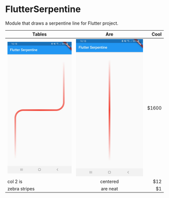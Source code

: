 # FlutterSerpentine
Module that draws a serpentine line for Flutter project.


| Tables        | Are           | Cool  |
| ------------- |:-------------:| -----:|
| ![Alt text](https://github.com/dariobrux/FlutterSerpentine/blob/main/flutter_serpentine/files/verticalLeft.jpg?raw=true "Title")      | ![Alt text](https://github.com/dariobrux/FlutterSerpentine/blob/main/flutter_serpentine/files/vertical.jpg?raw=true "Title") | $1600 |
| col 2 is      | centered      |   $12 |
| zebra stripes | are neat      |    $1 |
